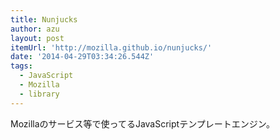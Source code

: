 ```yaml
---
title: Nunjucks
author: azu
layout: post
itemUrl: 'http://mozilla.github.io/nunjucks/'
date: '2014-04-29T03:34:26.544Z'
tags:
  - JavaScript
  - Mozilla
  - library
---
```

Mozillaのサービス等で使ってるJavaScriptテンプレートエンジン。
